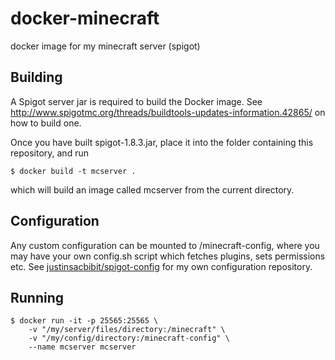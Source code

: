 # docker-minecraft
docker image for my minecraft server (spigot)

## Building
A Spigot server jar is required to build the Docker image. See http://www.spigotmc.org/threads/buildtools-updates-information.42865/ on how to build one.

Once you have built spigot-1.8.3.jar, place it into the folder containing this repository, and run
``` docker
$ docker build -t mcserver .
```
which will build an image called mcserver from the current directory.

## Configuration
Any custom configuration can be mounted to /minecraft-config, where you may have your own config.sh script which fetches plugins, sets permissions etc. See [justinsacbibit/spigot-config](https://github.com/justinsacbibit/spigot-config) for my own configuration repository.

## Running
``` docker
$ docker run -it -p 25565:25565 \
    -v "/my/server/files/directory:/minecraft" \
    -v "/my/config/directory:/minecraft-config" \
    --name mcserver mcserver
```
